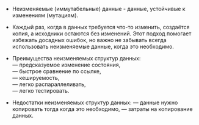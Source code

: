 * Неизменяемые (иммутабельные) данные - данные, устойчивые к изменениям (мутациям). 

* Каждый раз, когда в данных требуется что-то изменить, создаётся копия, а исходники остаются без изменений. Этот подход помогает избежать досадных ошибок, но важно не забывать всегда использовать неизменяемые данные, когда это необходимо.

* Преимущества неизменяемых структур данных:  
— предсказуемое изменение состояния,  
— быстрое сравнение по ссылке,  
— кешируемость,  
— легко распараллеливать,  
— легко тестировать.

* Недостатки неизменяемых структур данных:
— данные нужно копировать тогда когда это необходимо,
— затраты на копирование данных.
